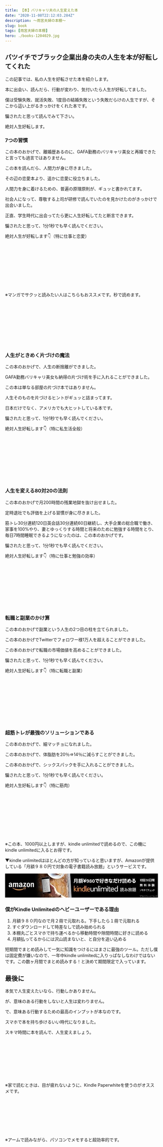 ```yaml
---
title: 【本】バリキャリ夫の人生変えた本
date: "2020-11-08T22:12:03.284Z"
description: ～雨宮夫婦の本棚～
slug: book
tags: [雨宮夫婦の本棚]
hero: ./books-1204029.jpg
---
```


## バツイチでブラック企業出身の夫の人生を本が好転してくれた

この記事では、私の人生を好転させた本を紹介します。

本に出会い、読んだら、行動が変わり、気付いたら人生が好転してました。

僕は受験失敗、就活失敗、1度目の結婚失敗という失敗だらけの人生ですが、そこから這い上がるきっかけをくれた本です。

騙されたと思って読んでみて下さい。

絶対人生好転します。

### 7つの習慣

この本のおかげで、離婚歴あるのに、GAFA勤務のバリキャリ美女と再婚できたと言っても過言ではありません。

この本を読んだら、人間力が身に尽きました。

その辺の恋愛本より、遥かに恋愛に役立ちました。

人間力を身に着けるための、普遍の原理原則が、ギュッと書かれてます。

社会人になって、尊敬する上司が研修で読んでいたのを見かけたのがきっかけで出会いました。

正直、学生時代に出会ってたら更に人生好転してたと断言できます。

騙されたと思って、1分1秒でも早く読んでください。

絶対人生が好転します👇（特に仕事と恋愛）

<div class="iframely-embed"><div class="iframely-responsive" style="height: 140px; padding-bottom: 0;"><a href="https://www.amazon.co.jp/%25E5%25AE%258C%25E8%25A8%25B3-7%25E3%2581%25A4%25E3%2581%25AE%25E7%25BF%2592%25E6%2585%25A3-%25E4%25BA%25BA%25E6%25A0%25BC%25E4%25B8%25BB%25E7%25BE%25A9%25E3%2581%25AE%25E5%259B%259E%25E5%25BE%25A9-%25E3%2582%25B9%25E3%2583%2586%25E3%2582%25A3%25E3%2583%25BC%25E3%2583%2596%25E3%2583%25B3%25E3%2583%25BBR%25E3%2583%25BB%25E3%2582%25B3%25E3%2583%25B4%25E3%2582%25A3%25E3%2583%25BC-ebook/dp/B00KFB5DJC" data-iframely-url="//cdn.iframe.ly/hJl0zbH"></a></div></div><script async src="//cdn.iframe.ly/embed.js" charset="utf-8"></script>

※マンガでサクッと読みたい人はこちらもおススメです。秒で読めます。

<div class="iframely-embed"><div class="iframely-responsive" style="height: 140px; padding-bottom: 0;"><a href="https://www.amazon.co.jp/%25E3%2581%25BE%25E3%2582%2593%25E3%2581%258C%25E3%2581%25A8%25E5%259B%25B3%25E8%25A7%25A3%25E3%2581%25A7%25E3%2582%258F%25E3%2581%258B%25E3%2582%258B7%25E3%2581%25A4%25E3%2581%25AE%25E7%25BF%2592%25E6%2585%25A3-%25E5%25AE%259D%25E5%25B3%25B6SUGOI%25E6%2596%2587%25E5%25BA%25AB-%25E3%2582%25B9%25E3%2583%2586%25E3%2582%25A3%25E3%2583%25BC%25E3%2583%2596%25E3%2583%25B3%25E3%2583%25BBR%25E3%2583%25BB%25E3%2582%25B3%25E3%2583%25B4%25E3%2582%25A3%25E3%2583%25BC/dp/4800205786" data-iframely-url="//cdn.iframe.ly/7j88Zm2?iframe=card-small"></a></div></div><script async src="//cdn.iframe.ly/embed.js" charset="utf-8"></script>

### 人生がときめく片づけの魔法

この本のおかげで、人生の断捨離ができました。

GAFA勤務バリキャリ美女も納得の片づけ術を手に入れることができました。

この本は単なる部屋の片づけ本ではありません。

人生そのものを片づけるヒントがギュッと詰まってます。

日本だけでなく、アメリカでも大ヒットしている本です。

騙されたと思って、1分1秒でも早く読んでください。

絶対人生好転します👇（特に私生活全般）

<div class="iframely-embed"><div class="iframely-responsive" style="height: 140px; padding-bottom: 0;"><a href="https://www.amazon.co.jp/%25E4%25BA%25BA%25E7%2594%259F%25E3%2581%258C%25E3%2581%25A8%25E3%2581%258D%25E3%2582%2581%25E3%2581%258F%25E7%2589%2587%25E3%2581%25A5%25E3%2581%2591%25E3%2581%25AE%25E9%25AD%2594%25E6%25B3%2595-%25E6%2594%25B9%25E8%25A8%2582%25E7%2589%2588-%25E8%25BF%2591%25E8%2597%25A4%25E9%25BA%25BB%25E7%2590%2586%25E6%2581%25B5-ebook/dp/B07NDC3CSP" data-iframely-url="//cdn.iframe.ly/ZrrfZnu"></a></div></div><script async src="//cdn.iframe.ly/embed.js" charset="utf-8"></script>

### 人生を変える80対20の法則

この本のおかげで月200時間の残業地獄を抜け出せました。

定時退社でも評価を上げる習慣が身に尽きました。

筋トレ30分連続120日英会話30分連続60日継続し、大手企業の総合職で働き、家事を100%やり、妻とゆっくりする時間と将来のために勉強する時間をとり、毎日7時間睡眠できるようになったのは、この本のおかげです。

騙されたと思って、1分1秒でも早く読んでください。

絶対人生好転します👇（特に仕事と勉強の効率）

<div class="iframely-embed"><div class="iframely-responsive" style="height: 140px; padding-bottom: 0;"><a href="https://www.amazon.co.jp/%25EF%25BC%25BB%25E5%25A2%2597%25E8%25A3%259C%25E3%2583%25AA%25E3%2583%258B%25E3%2583%25A5%25E3%2583%25BC%25E3%2582%25A2%25E3%2583%25AB%25E7%2589%2588%25EF%25BC%25BD-%25E4%25BA%25BA%25E7%2594%259F%25E3%2582%2592%25E5%25A4%2589%25E3%2581%2588%25E3%2582%258B80%25E5%25AF%25BE20%25E3%2581%25AE%25E6%25B3%2595%25E5%2589%2587-%25E3%2583%25AA%25E3%2583%2581%25E3%2583%25A3%25E3%2583%25BC%25E3%2583%2589%25E3%2583%25BB-%25E3%2582%25B3%25E3%2583%2583%25E3%2583%2581-ebook/dp/B07GVGVT54" data-iframely-url="//cdn.iframe.ly/SiNLGIa"></a></div></div><script async src="//cdn.iframe.ly/embed.js" charset="utf-8"></script>

### 転職と副業のかけ算

この本のおかげで副業という人生の2つ目の柱を立てられました。

この本のおかげでTwitterでフォロワー様1万人を超えることができました。

この本のおかげで転職の市場価値を高めることができました。

騙されたと思って、1分1秒でも早く読んでください。

絶対人生好転します👇（特に転職と副業）

<div class="iframely-embed"><div class="iframely-responsive" style="height: 140px; padding-bottom: 0;"><a href="https://www.amazon.co.jp/%25E8%25BB%25A2%25E8%2581%25B7%25E3%2581%25A8%25E5%2589%25AF%25E6%25A5%25AD%25E3%2581%25AE%25E3%2581%258B%25E3%2581%2591%25E7%25AE%2597-%25E7%2594%259F%25E6%25B6%25AF%25E5%25B9%25B4%25E5%258F%258E%25E3%2582%2592%25E6%259C%2580%25E5%25A4%25A7%25E5%258C%2596%25E3%2581%2599%25E3%2582%258B%25E7%2594%259F%25E3%2581%258D%25E6%2596%25B9-%25EF%25BC%25B3%25EF%25BC%25B0%25EF%25BC%25A1%25EF%25BC%2581%25EF%25BC%25A2%25EF%25BC%25AF%25EF%25BC%25AF%25EF%25BC%25AB%25EF%25BC%25B3-moto-ebook/dp/B07VC49YQH" data-iframely-url="//cdn.iframe.ly/WC8yjON"></a></div></div><script async src="//cdn.iframe.ly/embed.js" charset="utf-8"></script>

### 超筋トレが最強のソリューションである

この本のおかげで、細マッチョになれました。

この本のおかげで、体脂肪を20％⇒14％に減らすことができました。

この本のおかげで、シックスパックを手に入れることができました。

騙されたと思って、1分1秒でも早く読んでください。

絶対人生好転します👇（特に筋肉）

<div class="iframely-embed"><div class="iframely-responsive" style="height: 140px; padding-bottom: 0;"><a href="https://www.amazon.co.jp/%25E8%25B6%2585%25E7%25AD%258B%25E3%2583%2588%25E3%2583%25AC%25E3%2581%258C%25E6%259C%2580%25E5%25BC%25B7%25E3%2581%25AE%25E3%2582%25BD%25E3%2583%25AA%25E3%2583%25A5%25E3%2583%25BC%25E3%2582%25B7%25E3%2583%25A7%25E3%2583%25B3%25E3%2581%25A7%25E3%2581%2582%25E3%2582%258B-%25E7%25AD%258B%25E8%2582%2589%25E3%2581%258C%25E4%25BA%25BA%25E7%2594%259F%25E3%2582%2592%25E5%25A4%2589%25E3%2581%2588%25E3%2582%258B%25E8%25B6%2585%25E7%25A7%2591%25E5%25AD%25A6%25E7%259A%2584%25E3%2581%25AA%25E7%2590%2586%25E7%2594%25B1-%25EF%25BC%25B4%25EF%25BD%2585%25EF%25BD%2593%25EF%25BD%2594%25EF%25BD%258F%25EF%25BD%2593%25EF%25BD%2594%25EF%25BD%2585%25EF%25BD%2592%25EF%25BD%258F%25EF%25BD%258E%25EF%25BD%2585-ebook/dp/B07BXYR748" data-iframely-url="//cdn.iframe.ly/tq4beO3"></a></div></div><script async src="//cdn.iframe.ly/embed.js" charset="utf-8"></script>

※この本、1000円以上しますが、kindle unlimitedで読めるので、この機にkindle unlimitedに入るとお得です。

▼kindle unlimitedはほとんどの方が知っていると思いますが、Amazonが提供している「月額９８０円で対象の電子書籍読み放題」というサービスです。

[![](./kindleunlimited.jpg)](https://amzn.to/3pGEXDx)

### 僕がKindle Unlimitedのヘビーユーザーである理由

1. 月額９８０円なので月２冊で元取れる。下手したら１冊で元取れる
1. すぐダウンロードして時差なしで読み始められる
1. 本棚丸ごとスマホで持ち運べるから移動時間や隙間時間に好きに読める
1. 月額払ってるからには沢山読まないと、と自分を追い込める

短期間でまとめ読みして一気に知識をつけるにはまさに最強のツール。ただし僕は固定費が嫌いなので、一年中kindle unlimitedに入りっぱなしなわけではないです。この数ヶ月間でまとめ読みする！と決めて期間限定で入っています。

## 最後に

本気で人生変えたいなら、行動しかありません。

が、意味のある行動をしないと人生は変わりません。

で、意味ある行動するための最高のインプットが本なのです。

スマホで本を持ち歩けるいい時代になりました。

スキマ時間に本を読んで、人生変えましょう。

<div class="iframely-embed"><div class="iframely-responsive" style="height: 140px; padding-bottom: 0;"><a href="https://www.amazon.co.jp/Kindle-Paperwhite-%25E9%2598%25B2%25E6%25B0%25B4%25E6%25A9%259F%25E8%2583%25BD%25E6%2590%25AD%25E8%25BC%2589-WiFi-8GB-%25E5%25BA%2583%25E5%2591%258A%25E3%2581%25A4%25E3%2581%258D-%25E9%259B%25BB%25E5%25AD%2590%25E6%259B%25B8%25E7%25B1%258D%25E3%2583%25AA%25E3%2583%25BC%25E3%2583%2580%25E3%2583%25BC/dp/B07HCSQ48P" data-iframely-url="//cdn.iframe.ly/fva7m7T?iframe=card-small"></a></div></div><script async src="//cdn.iframe.ly/embed.js" charset="utf-8"></script>
※家で読むときは、目が疲れないように、Kindle Paperwhiteを使うのがオススメです。

<div class="iframely-embed"><div class="iframely-responsive" style="height: 140px; padding-bottom: 0;"><a href="https://www.amazon.co.jp/%25E3%2580%258C2020%25E6%259C%2580%25E6%2596%25B0%25E4%25BA%25BA%25E6%25B0%2597%25E7%2589%2588%25E3%2580%258D%25E3%2582%25B9%25E3%2583%259E%25E3%2583%259B%25E3%2582%25A2%25E3%2583%25BC%25E3%2583%25A0%25E3%2582%25B9%25E3%2582%25BF%25E3%2583%25B3%25E3%2583%2589-MSOVA-%25E3%2582%25BF%25E3%2583%2596%25E3%2583%25AC%25E3%2583%2583%25E3%2583%2588%25E3%2582%25B9%25E3%2582%25BF%25E3%2583%25B3%25E3%2583%2589-360%25C2%25B0%25E8%25A7%2592%25E5%25BA%25A6%25E8%25AA%25BF%25E6%2595%25B4%25E5%258F%25AF%25E8%2583%25BD-Kindle%25E3%2581%25AA%25E3%2581%25A9%25EF%25BC%25883-5-10-5%25E3%2582%25A4%25E3%2583%25B3%25E3%2583%2581%25EF%25BC%2589%25E3%2581%25AB%25E5%25AF%25BE%25E5%25BF%259C/dp/B089B3TKDD" data-iframely-url="//cdn.iframe.ly/r7EoKvE?iframe=card-small"></a></div></div><script async src="//cdn.iframe.ly/embed.js" charset="utf-8"></script>
※アームで読みながら、パソコンでメモすると超効率的です。
